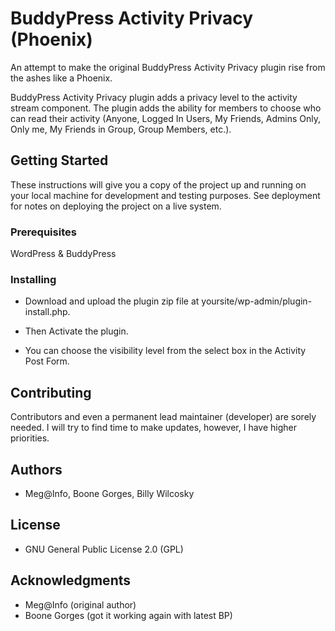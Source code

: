 # BuddyPress Activity Privacy (Phoenix)

An attempt to make the original BuddyPress Activity Privacy plugin rise from the ashes like a Phoenix.

BuddyPress Activity Privacy plugin adds a privacy level to the activity stream component. The plugin adds the ability for members to choose who can read their activity (Anyone, Logged In Users, My Friends, Admins Only, Only me, My Friends in Group, Group Members, etc.).

## Getting Started

These instructions will give you a copy of the project up and running on
your local machine for development and testing purposes. See deployment
for notes on deploying the project on a live system.

### Prerequisites

WordPress & BuddyPress

### Installing

- Download and upload the plugin zip file at yoursite/wp-admin/plugin-install.php.

- Then Activate the plugin.

- You can choose the visibility level from the select box in the Activity Post Form.


## Contributing

Contributors and even a permanent lead maintainer (developer) are sorely needed. I will try to find time to make updates, however, I have higher priorities.

## Authors

  - Meg@Info, Boone Gorges, Billy Wilcosky

## License

  - GNU General Public License 2.0 (GPL)

## Acknowledgments

  - Meg@Info (original author)
  - Boone Gorges (got it working again with latest BP)
